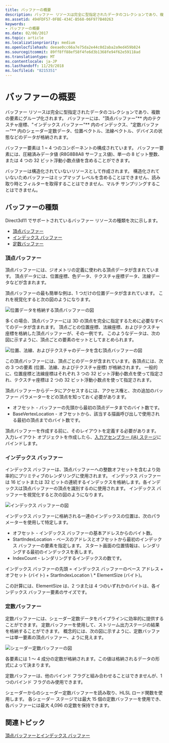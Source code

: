 ```yaml
---
title: バッファーの概要
description: バッファー リソースは完全に型指定されたデータのコレクションであり、複数の要素にグループ化されます。
ms.assetid: 494FDF57-0FBE-434C-B568-06F977B40263
keywords:
- バッファーの概要
ms.date: 02/08/2017
ms.topic: article
ms.localizationpriority: medium
ms.openlocfilehash: deeae0cc66a7e75da2e44c0d2aba2a9ed459b824
ms.sourcegitcommit: 89ff8ff88ef58f4fe6d3b1368fe94f62e59118ad
ms.translationtype: MT
ms.contentlocale: ja-JP
ms.lasthandoff: 11/29/2018
ms.locfileid: "8215351"
---
```

# <a name="introduction-to-buffers"></a>バッファーの概要


バッファー リソースは完全に型指定されたデータのコレクションであり、複数の要素にグループ化されます。 バッファーには、"頂点バッファー"** 内のテクスチャ座標、"インデックス バッファー"** 内のインデックス、"定数バッファー"** 内のシェーダー定数データ、位置ベクトル、法線ベクトル、デバイスの状態などのデータが格納されます。

バッファー要素は 1 ~ 4 つのコンポーネントの構成されています。 バッファー要素には、圧縮済みデータ値 (R8G8B8A8 サーフェス値)、単一の 8 ビット整数、または 4 つの 32 ビット浮動小数点値を含めることができます。

バッファーは構造化されていないリソースとして作成されます。 構造化されていないためバッファーはミップマップ レベルを含めることはできません、読み取り時とフィルターを取得することはできません、マルチ サンプリングすることはできません。

## <a name="span-idbuffertypesspanspan-idbuffertypesspanspan-idbuffertypesspanbuffer-types"></a><span id="Buffer_Types"></span><span id="buffer_types"></span><span id="BUFFER_TYPES"></span>バッファーの種類


Direct3d11 でサポートされているバッファー リソースの種類を次に示します。

-   [頂点バッファー](#vertex-buffer)
-   [インデックス バッファー](#index-buffer)
-   [定数バッファー](#shader-constant-buffer)

### <a name="span-idvertexbufferspanspan-idvertexbufferspanspan-idvertexbufferspanspan-idvertex-bufferspanvertex-buffer"></a><span id="Vertex_Buffer"></span><span id="vertex_buffer"></span><span id="VERTEX_BUFFER"></span><span id="vertex-buffer"></span>頂点バッファー

頂点バッファーには、ジオメトリの定義に使われる頂点データが含まれています。 頂点データには、位置座標、色データ、テクスチャ座標データ、法線データなどが含まれます。

頂点バッファーの最も簡単な例は、1 つだけの位置データが含まれています。 これを視覚化すると次の図のようになります。

![位置データを格納する頂点バッファーの図](images/d3d10-resources-single-element-vb2.png)

多くの場合、頂点バッファーには 3D の頂点を完全に指定するために必要なすべてのデータが含まれます。 頂点ごとの位置座標、法線座標、およびテクスチャ座標を格納した頂点バッファーが、その一例です。 このようなデータは、次の図に示すように、頂点ごとの要素のセットとしてまとめられます。

![位置、法線、およびテクスチャのデータを含む頂点バッファーの図](images/d3d10-vertex-buffer-element.png)

この頂点バッファーには、頂点ごとのデータが含まれています。各頂点には、次の 3 つの要素 (位置、法線、およびテクスチャ座標) が格納されます。 一般的に、位置座標と法線座標はそれぞれ 3 つの 32 ビット浮動小数点を使って指定され、テクスチャ座標は 2 つの 32 ビット浮動小数点を使って指定されます。

頂点バッファーからデータにアクセスするには、アクセス権と、次の追加のバッファー パラメーターをどの頂点を知っておく必要があります。

-   オフセット - バッファーの先頭から最初の頂点データまでのバイト数です。
-   BaseVertexLocation - オフセットから、該当する描画呼び出しで使用される最初の頂点までのバイト数です。

頂点バッファーを作成する前に、そのレイアウトを定義する必要があります。 入力レイアウト オブジェクトを作成したら、[入力アセンブラー (IA) ステージ](input-assembler-stage--ia-.md)にバインドします。

### <a name="span-idindexbufferspanspan-idindexbufferspanspan-idindexbufferspanspan-idindex-bufferspanindex-buffer"></a><span id="Index_Buffer"></span><span id="index_buffer"></span><span id="INDEX_BUFFER"></span><span id="index-buffer"></span>インデックス バッファー

インデックス バッファーは、頂点バッファーへの整数オフセットを含むより効率的にプリミティブのレンダリングに使用されます。 インデックス バッファーは 16 ビットまたは 32 ビットの連続するインデックスを格納します。各インデックスは頂点バッファーの頂点を識別するのに使用されます。 インデックス バッファーを視覚化すると次の図のようになります。

![インデックス バッファーの図](images/d3d10-index-buffer.png)

インデックス バッファーに格納される一連のインデックスの位置は、次のパラメーターを使用して特定します。

-   オフセット - インデックス バッファーの基本アドレスからのバイト数。
-   StartIndexLocation - ベースのアドレスとオフセットから最初のインデックス バッファーの要素を指定します。 スタート画面の位置情報は、レンダリングする最初のインデックスを表します。
-   IndexCount - レンダリングするインデックスの数です。

インデックス バッファーの先頭 = インデックス バッファーのベース アドレス + オフセット (バイト) + StartIndexLocation \ * ElementSize (バイト)。

この計算には、ElementSize は、2 つまたは 4 つのいずれかのバイトは、各インデックス バッファー要素のサイズです。

### <a name="span-idshaderconstantbufferspanspan-idshaderconstantbufferspanspan-idshaderconstantbufferspanspan-idshader-constant-bufferspanconstant-buffer"></a><span id="Shader_Constant_Buffer"></span><span id="shader_constant_buffer"></span><span id="SHADER_CONSTANT_BUFFER"></span><span id="shader-constant-buffer"></span>定数バッファー

定数バッファーには、シェーダー定数データをパイプラインに効率的に提供することができます。 定数バッファーを使用して、ストリーム出力ステージの結果を格納することができます。 概念的には、次の図に示すように、定数バッファーは単一要素の頂点バッファー、ように見えます。

![シェーダー定数バッファーの図](images/d3d10-shader-resource-buffer.png)

各要素には 1 ～ 4 成分の定数が格納されます。この値は格納されるデータの形式によって決まります。

定数バッファーは、他のバインド フラグと組み合わせることはできませんが、1 つのバインド フラグのみ使用できます。

シェーダーからのシェーダー定数バッファーを読み取り、HLSL ロード関数を使用します。 各シェーダー ステージでは最大 15 個の定数バッファーを使用でき、各バッファーには最大 4,096 の定数を保持できます。

## <a name="span-idrelated-topicsspanrelated-topics"></a><span id="related-topics"></span>関連トピック


[頂点バッファーとインデックス バッファー](vertex-and-index-buffers.md)

 

 




